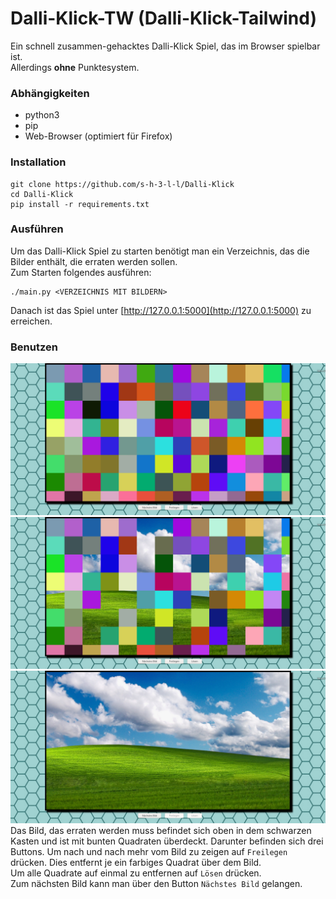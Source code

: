 # Dalli-Klick-TW (Dalli-Klick-Tailwind)
Ein schnell zusammen-gehacktes Dalli-Klick Spiel, das im Browser spielbar ist.   
Allerdings __ohne__ Punktesystem.

### Abhängigkeiten
- python3
- pip
- Web-Browser (optimiert für Firefox)

### Installation
```
git clone https://github.com/s-h-3-l-l/Dalli-Klick
cd Dalli-Klick
pip install -r requirements.txt
```

### Ausführen
Um das Dalli-Klick Spiel zu starten benötigt man ein Verzeichnis,
das die Bilder enthält, die erraten werden sollen.   
Zum Starten folgendes ausführen:
```
./main.py <VERZEICHNIS MIT BILDERN>
```
Danach ist das Spiel unter [http://127.0.0.1:5000](http://127.0.0.1:5000)
zu erreichen.

### Benutzen
![](./scrot1.png)
![](./scrot2.png)
![](./scrot3.png)
Das Bild, das erraten werden muss befindet sich oben in dem schwarzen Kasten und ist mit bunten Quadraten überdeckt.
Darunter befinden sich drei Buttons.
Um nach und nach mehr vom Bild zu zeigen auf `Freilegen` drücken. Dies entfernt je ein farbiges Quadrat über dem Bild.   
Um alle Quadrate auf einmal zu entfernen auf `Lösen` drücken.    
Zum nächsten Bild kann man über den Button `Nächstes Bild` gelangen.
